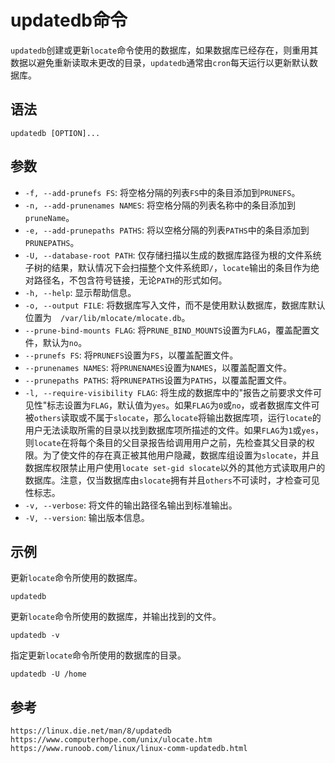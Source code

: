 # updatedb命令
`updatedb`创建或更新`locate`命令使用的数据库，如果数据库已经存在，则重用其数据以避免重新读取未更改的目录，`updatedb`通常由`cron`每天运行以更新默认数据库。

## 语法

```shell
updatedb [OPTION]...
```

## 参数
* `-f, --add-prunefs FS`: 将空格分隔的列表`FS`中的条目添加到`PRUNEFS`。
* `-n, --add-prunenames NAMES`:  将空格分隔的列表名称中的条目添加到`pruneName`。
* `-e, --add-prunepaths PATHS`: 将以空格分隔的列表`PATHS`中的条目添加到`PRUNEPATHS`。
* `-U, --database-root PATH`: 仅存储扫描以生成的数据库路径为根的文件系统子树的结果，默认情况下会扫描整个文件系统即`/`，`locate`输出的条目作为绝对路径名，不包含符号链接，无论`PATH`的形式如何。
* `-h, --help`: 显示帮助信息。
* `-o, --output FILE`: 将数据库写入文件，而不是使用默认数据库，数据库默认位置为`  /var/lib/mlocate/mlocate.db`。
* `--prune-bind-mounts FLAG`: 将`PRUNE_BIND_MOUNTS`设置为`FLAG`，覆盖配置文件，默认为`no`。
* `--prunefs FS`: 将`PRUNEFS`设置为`FS`，以覆盖配置文件。
* `--prunenames NAMES`: 将`PRUNENAMES`设置为`NAMES`，以覆盖配置文件。
* `--prunepaths PATHS`: 将`PRUNEPATHS`设置为`PATHS`，以覆盖配置文件。
* `-l, --require-visibility FLAG`: 将生成的数据库中的"报告之前要求文件可见性"标志设置为`FLAG`，默认值为`yes`。如果`FLAG`为`0`或`no`，或者数据库文件可被`others`读取或不属于`slocate`，那么`locate`将输出数据库项，运行`locate`的用户无法读取所需的目录以找到数据库项所描述的文件。如果`FLAG`为`1`或`yes`，则`locate`在将每个条目的父目录报告给调用用户之前，先检查其父目录的权限。为了使文件的存在真正被其他用户隐藏，数据库组设置为`slocate`，并且数据库权限禁止用户使用`locate set-gid slocate`以外的其他方式读取用户的数据库。注意，仅当数据库由`slocate`拥有并且`others`不可读时，才检查可见性标志。
* `-v, --verbose`: 将文件的输出路径名输出到标准输出。
* `-V, --version`: 输出版本信息。

## 示例

更新`locate`命令所使用的数据库。

```shell
updatedb
```

更新`locate`命令所使用的数据库，并输出找到的文件。

```shell
updatedb -v
```

指定更新`locate`命令所使用的数据库的目录。

```shell
updatedb -U /home
```






## 参考

```
https://linux.die.net/man/8/updatedb
https://www.computerhope.com/unix/ulocate.htm
https://www.runoob.com/linux/linux-comm-updatedb.html
```
